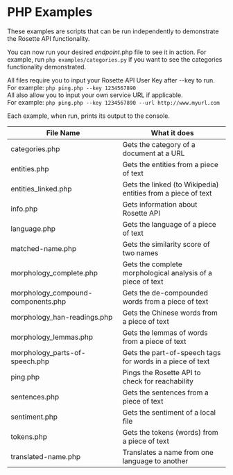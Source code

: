 PHP Examples
============

These examples are scripts that can be run independently to demonstrate the Rosette API functionality.

You can now run your desired _endpoint_.php file to see it in action.
For example, run `php examples/categories.py` if you want to see the categories
functionality demonstrated.

All files require you to input your Rosette API User Key after --key to run.
For example: `php ping.php --key 1234567890`  
All also allow you to input your own service URL if applicable.  
For example: `php ping.php --key 1234567890 --url http://www.myurl.com`


Each example, when run, prints its output to the console.

| File Name                     | What it does                                          | 
| -------------                 |-------------                                        | 
| categories.php                    | Gets the category of a document at a URL              | 
| entities.php                      | Gets the entities from a piece of text                | 
| entities_linked.php               | Gets the linked (to Wikipedia) entities from a piece of text |
| info.php                          | Gets information about Rosette API                    | 
| language.php                      | Gets the language of a piece of text                  | 
| matched-name.php                  | Gets the similarity score of two names                | 
| morphology_complete.php               | Gets the complete morphological analysis of a piece of text| 
| morphology_compound-components.php    | Gets the de-compounded words from a piece of text     | 
| morphology_han-readings.php           | Gets the Chinese words from a piece of text           | 
| morphology_lemmas.php                 | Gets the lemmas of words from a piece of text         | 
| morphology_parts-of-speech.php        | Gets the part-of-speech tags for words in a piece of text | 
| ping.php                          | Pings the Rosette API to check for reachability       | 
| sentences.php                     | Gets the sentences from a piece of text               |
| sentiment.php                     | Gets the sentiment of a local file                    | 
| tokens.php                        | Gets the tokens (words) from a piece of text          | 
| translated-name.php               | Translates a name from one language to another        |

